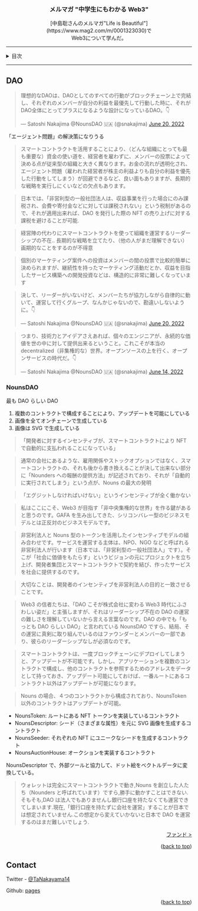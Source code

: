 <a name="readme-top"></a>

<!-- PROJECT LOGO -->
<div align="center">
  <!-- <a href="https://github.com/github_username/repo_name">
    <img src="images/logo.png" alt="Logo" width="80" height="80">
  </a> -->

<h3 align="center">メルマガ "中学生にもわかる Web3"</h3>

  <p align="center">
    [中島聡さんのメルマガ"Life is Beautiful"](https://www.mag2.com/m/0001323030)で<br>
    Web3について学んだ。
    <br />
  </p>
</div>

---

<!-- TABLE OF CONTENTS -->
<details>
  <summary>目次</summary>
  <ol>
    <li><a href="web3index">TLDR</a></li>
    <li><a href="what-is-web3">Web3</a></li>
    <li><a href="bitcoin">Bitcoin</a></li>
    <li><a href="ethereum">Ethereum</a></li>
    <li><a href="defi">DeFi</a></li>
    <li><a href="nft">NFT</a></li>
    <li><a href="dao">DAO</a></li>
    <li><a href="fund">ファンド(a16z)</a></li>
    <li><a href="learn">Web3 学習法</a></li>
    <li><a href="reference">参照</a></li>
  </ol>
</details>

---

## DAO

<blockquote class="twitter-tweet" data-theme="dark"><p lang="ja" dir="ltr">理想的なDAOは、DAOとしてのすべての行動がブロックチェーン上で完結し、それぞれのメンバーが自分の利益を最優先して行動した時に、それがDAO全体にとってプラスになるような設計になっているDAO。👇</p>&mdash; Satoshi Nakajima @NounsDAO 🇺🇦 (@snakajima) <a href="https://twitter.com/snakajima/status/1538755530830647297?ref_src=twsrc%5Etfw">June 20, 2022</a></blockquote> <script async src="https://platform.twitter.com/widgets.js" charset="utf-8"></script>

「エージェント問題」の解決策になりうる

> スマートコントラクトを活用することにより、（どんな組織にとっても最も重要な）資金の使い道を、経営者を雇わずに、メンバーの投票によって決める点が従来型の組織と大きく異なります。お金の流れが透明化され、エージェント問題（雇われた経営者が株主の利益よりも自分の利益を優先した行動をしてしまう）が回避できるなど、良い面もありますが、長期的な戦略を実行しにくいなどの欠点もあります。

> 日本では、「非営利型の一般社団法人は、収益事業を行った場合にのみ課税され、会費や寄付金などに対しては課税されない」という税制があるので、それが適用出来れば、DAO を発行した際の NFT の売り上げに対する課税を避けることが可能.

> 経営陣の代わりにスマートコントラクトを使って組織を運営するリーダーシップの不在.. 長期的な戦略を立てたり、（他の人がまだ理解できない）画期的なことをするのが不得意

> 個別のマーケティング案件への投資はメンバーの間の投票で比較的簡単に決められますが、継続性を持ったマーケティング活動だとか、収益を目指したサービス構築への開発投資などは、構造的に非常に難しくなっています

<blockquote class="twitter-tweet" data-theme="dark"><p lang="ja" dir="ltr">決して、リーダーがいないけど、メンバーたちが協力しながら自律的に動いて、運営して行くグループ、なんかじゃないので、勘違いしないように。👇</p>&mdash; Satoshi Nakajima @NounsDAO 🇺🇦 (@snakajima) <a href="https://twitter.com/snakajima/status/1538754250376814592?ref_src=twsrc%5Etfw">June 20, 2022</a></blockquote> <script async src="https://platform.twitter.com/widgets.js" charset="utf-8"></script>

<blockquote class="twitter-tweet"><p lang="ja" dir="ltr">つまり、技術力とアイデアさえあれば、個々のエンジニアが、永続的な価値を世の中に対して提供出来るということ。これこそが本当の decentralized（非集権的な）世界。オープンソースの上を行く、オープンサービスの時代だ。👇</p>&mdash; Satoshi Nakajima @NounsDAO 🇺🇦 (@snakajima) <a href="https://twitter.com/snakajima/status/1536559730767765504?ref_src=twsrc%5Etfw">June 14, 2022</a></blockquote> <script async src="https://platform.twitter.com/widgets.js" charset="utf-8"></script>

### NounsDAO

最も DAO らしい DAO

1. 複数のコントラクトで構成することにより、アップデートを可能にしている
2. 画像を全てオンチェーンで生成している
3. 画像は SVG で生成している

> 「開発者に対するインセンティブが、スマートコントラクトにより NFT で自動的に支払われることになっている」

> 通常の会社にあるような、雇用関係やストックオプションではなく、スマートコントラクトの、それも後から書き換えることが決して出来ない部分に「Nounders への報酬の提供方法」が記述されており、それが「自動的に実行されてしまう」という点が、Nouns の最大の発明

> 「エグジットしなければいけない」というインセンティブが全く働かない

> 私はここにこそ、Web3 が目指す「非中央集権的な世界」を作る鍵があると思うのです。GAFA を生み出してきた、シリコンバレー型のビジネスモデルとは正反対のビジネスモデルです。

> 非営利法人と Nouns 型のトークンを活用したインセンティブモデルの組み合わせです。サービスを運営する主体は、NPO、NGO などと呼ばれる非営利法人が行います（日本では、「非営利型の一般社団法人」です）。そこが「社会に価値をもたらす」というビジョンの元にプロジェクトを立ち上げ、開発者集団とスマートコントラクトで契約を結び、作ったサービスを社会に提供するのです。

> 大切なことは、開発者のインセンティブを非営利法人の目的と一致させることです。

> Web3 の信者たちは、「DAO こそが株式会社に変わる Web3 時代にふさわしい姿だ」と主張しますが、それはリーダーシップ不在の DAO の運営の難しさを理解していないから言える言葉なのです。DAO の中でも「もっとも DAO らしい DAO」と言われている NounsDAO ですら、結局、その運営に真剣に取り組んでいるのはファウンダーとメンバーの一部であり、彼らのリーダーシップなしが必須なのです。

> スマートコントラクトは、一度ブロックチェーンにデプロイしてしまうと、アップデートが不可能です。しかし、アプリケーションを複数のコントラクトで構成し、他のコントラクトを参照するためのアドレスをデータとして持っておき、アップデート可能にしておけば、一番ルートにあるコントラクト以外はアップデートが可能になります。

> Nouns の場合、４つのコントラクトから構成されており、NounsToken 以外のコントラクトはアップデートが可能。

-   NounsToken: ルートにある NFT トークンを実装しているコントラクト
-   NounsDescriptor: シード（さまざまな属性）を元に SVG 画像を生成するコントラクト
-   NounsSeeder: それぞれの NFT にユニークなシードを生成するコントラクト
-   NounsAuctionHouse: オークションを実装するコントラクト

NounsDescriptor で、外部ツールと協力して、ドット絵をベクトルデータに変換している。

> ウォレットは完全にスマートコントラクトで動き,Nouns を創立した人たち（Nounders と呼ばれています）ですら,勝手に動かすことはできない.そもそも,DAO は法人でもありませんし銀行口座を持たなくても運営できてしまいます.現在,「銀行口座を持たずに会社を運営」することが日本では想定されていません.この想定から変えていかないと日本で DAO を運営するのはまだ難しいでしょう.

<p align="right"><a href="fund">ファンド ></a></p>

<p align="right">(<a href="#readme-top">back to top</a>)</p>

<!-- CONTACT -->

## Contact

Twitter - [@TaNakayama14](https://twitter.com/TaNakayama14)

Github: [pages](https://github.com/tnakayama256/tnakayama256.github.io)

<p align="right">(<a href="#readme-top">back to top</a>)</p>

<!-- ACKNOWLEDGMENTS -->

<!-- ## Acknowledgments
-   []() -->

<!-- MARKDOWN LINKS & IMAGES -->
<!-- https://www.markdownguide.org/basic-syntax/#reference-style-links -->

